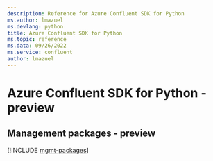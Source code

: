 ```yaml
---
description: Reference for Azure Confluent SDK for Python
ms.author: lmazuel
ms.devlang: python
title: Azure Confluent SDK for Python
ms.topic: reference
ms.data: 09/26/2022
ms.service: confluent
author: lmazuel
---
```

# Azure Confluent SDK for Python - preview

## Management packages - preview
[!INCLUDE [mgmt-packages](confluent-mgmt-index.md)]